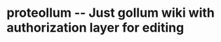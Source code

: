 proteollum -- Just gollum wiki with authorization layer for editing
====================================

